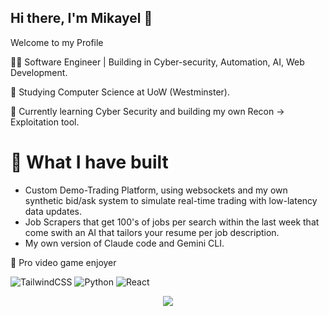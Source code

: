 ## Hi there, I'm Mikayel 👋

Welcome to my Profile

🧑‍💻 Software Engineer | Building in Cyber-security, Automation, AI, Web Development.


🏫 Studying Computer Science at UoW (Westminster).


📝 Currently learning Cyber Security and building my own Recon -> Exploitation tool.


# 🔐 What I have built

- Custom Demo-Trading Platform, using websockets and my own synthetic bid/ask system to simulate real-time trading with low-latency data updates.
- Job Scrapers that get 100's of jobs per search within the last week that come swith an AI that tailors your resume per job description.
- My own version of Claude code and Gemini CLI.

👾 Pro video game enjoyer

![TailwindCSS](https://img.shields.io/badge/tailwindcss-%2338B2AC.svg?style=for-the-badge&logo=tailwind-css&logoColor=white)
![Python](https://img.shields.io/badge/python-3670A0?style=for-the-badge&logo=python&logoColor=ffaa54)
![React](https://img.shields.io/badge/react-%2320232a.svg?style=for-the-badge&logo=react&logoColor=%2361DAFB)

<p align="center">
  <a href="https://skillicons.dev">
    <img src="https://skillicons.dev/icons?i=py,rust,cpp,react,docker" />
  </a>
</p>

